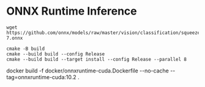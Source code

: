 # ONNX Runtime Inference


```
wget https://github.com/onnx/models/raw/master/vision/classification/squeezenet/model/squeezenet1.1-7.onnx
```

```
cmake -B build
cmake --build build --config Release
cmake --build build --target install --config Release --parallel 8
```

docker build -f docker/onnxruntime-cuda.Dockerfile --no-cache --tag=onnxruntime-cuda:10.2 .